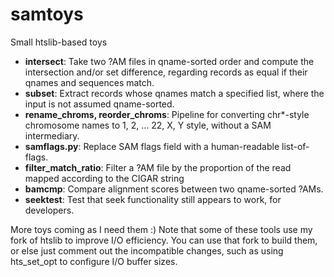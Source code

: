 # samtoys
Small htslib-based toys

* **intersect**: Take two ?AM files in qname-sorted order and compute the intersection and/or set difference, regarding records as equal if their qnames and sequences match.
* **subset**: Extract records whose qnames match a specified list, where the input is not assumed qname-sorted.
* **rename_chroms, reorder_chroms**: Pipeline for converting chr*-style chromosome names to 1, 2, ... 22, X, Y style, without a SAM intermediary.
* **samflags.py**: Replace SAM flags field with a human-readable list-of-flags.
* **filter_match_ratio**: Filter a ?AM file by the proportion of the read mapped according to the CIGAR string
* **bamcmp**: Compare alignment scores between two qname-sorted ?AMs.
* **seektest**: Test that seek functionality still appears to work, for developers.

More toys coming as I need them :) Note that some of these tools use my fork of htslib to improve I/O efficiency. You can use that fork to build them, or else just comment out the incompatible changes, such as using hts_set_opt to configure I/O buffer sizes.
